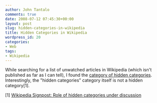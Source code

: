 ```yaml
---
author: John Tantalo
comments: true
date: 2008-07-12 07:45:30+00:00
layout: post
slug: hidden-categories-in-wikipedia
title: Hidden Categories in Wikipedia
wordpress_id: 20
categories:
- Web
tags:
- Wikipedia
---
```


While searching for a list of unwatched articles in Wikipedia (which isn't published as far as I can tell), I found the [category of hidden categories](http://en.wikipedia.org/wiki/Category:Hidden_categories). Interestingly, the "hidden categories" category itself is not a hidden category[1].

[1] [Wikipedia Signpost: Role of hidden categories under discussion](http://en.wikipedia.org/wiki/Wikipedia:Wikipedia_Signpost/2008-03-03/Hidden_Categories)
